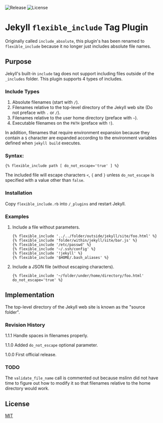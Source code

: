 ![Release](https://img.shields.io/badge/1.1.1-Release-blue)
![License](https://img.shields.io/badge/license-MIT-green)

# Jekyll `flexible_include` Tag Plugin

Originally called  `include_absolute`, this plugin's has been renamed to `flexible_include` because it no longer just includes absolute file names.

## Purpose

Jekyll's built-in `include` tag does not support including files outside of the `_includes` folder.
This plugin supports 4 types of includes.

### Include Types

1. Absolute filenames (start with `/`).
2. Filenames relative to the top-level directory of the Jekyll web site (Do not preface with `.` or `/`).
3. Filenames relative to the user home directory (preface with `~`).
4. Executable filenames on the `PATH` (preface with `!`).

In addition, filenames that require environment expansion because they contain a <code>$</code> character are
expanded according to the environment variables defined when <code>jekyll build</code> executes.

### Syntax:
```
{% flexible_include path [ do_not_escape='true' ] %}
```

The included file will escape characters <code>&lt;</code>, <code>{</code> and <code>}</code> unless <code>do_not_escape</code>
is specified with a value other than <code>false</code>.

### Installation

Copy `flexible_include.rb` into `/_plugins` and restart Jekyll.

### Examples

1. Include a file without parameters.
   ```
   {% flexible_include '../../folder/outside/jekyll/site/foo.html' %}
   {% flexible_include 'folder/within/jekyll/site/bar.js' %}
   {% flexible_include '/etc/passwd' %}
   {% flexible_include '~/.ssh/config' %}
   {% flexible_include '!jekyll' %}
   {% flexible_include '$HOME/.bash_aliases' %}
   ```

2. Include a JSON file (without escaping characters).
   ```
   {% flexible_include '~/folder/under/home/directory/foo.html' do_not_escape='true' %}
   ```

## Implementation

The top-level directory of the Jekyll web site is known as the "source folder".

### Revision History
 1.1.1 Handle spaces in filenames properly.

 1.1.0 Added `do_not_escape` optional parameter.

 1.0.0 First official release.

### TODO

The `validate_file_name` call is commented out because mslinn did not have time
to figure out how to modify it so that filenames relative to the home directory would work.


## License

[MIT](./LICENSE)
